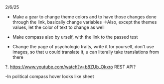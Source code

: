 2/6/25
- Make a gear to change theme colors and to have those changes done through the link, basically change variables
->Also, except the themes values, let the color of text to change as well

- Make compass also by urself, with the link to the passed test
- Change the page of psychologic traits, write it for yourself, don't use images, so that u could translate it, u can literally take translations from there

?. https://www.youtube.com/watch?v=b8ZUb_Okxro REST API?

-In political compass hover looks like sheet